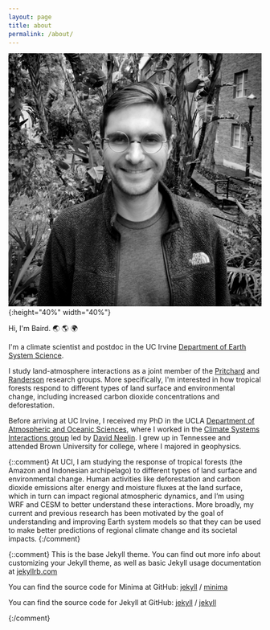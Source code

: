 ```yaml
---
layout: page
title: about
permalink: /about/
---
```


![photo](./website_photo_bw.jpg){:height="40%" width="40%"}

Hi, I'm Baird.  :earth_asia: :earth_americas: :earth_africa:

I'm a climate scientist and postdoc in the UC Irvine [Department of Earth System Science](https://www.ess.uci.edu/).

I study land-atmosphere interactions as a joint member of the [Pritchard](http://sites.uci.edu/pritchard/) and [Randerson](http://sites.uci.edu/randersonlab/) research groups.  More specifically, I'm interested in how tropical forests respond to different types of land surface and environmental change, including increased carbon dioxide concentrations and deforestation.

Before arriving at UC Irvine, I received my PhD in the UCLA [Department of Atmospheric and Oceanic Sciences](https://www.atmos.ucla.edu/), where I worked in the [Climate Systems Interactions group](http://research.atmos.ucla.edu/csi//) led by [David Neelin](http://people.atmos.ucla.edu/neelin/).  I grew up in Tennessee and attended Brown University for college, where I majored in geophysics.

{::comment}
At UCI, I am studying the response of tropical forests (the Amazon and Indonesian archipelago) to different types of land surface and environmental change. Human activities like deforestation and carbon dioxide emissions alter energy and moisture fluxes at the land surface, which in turn can impact regional atmospheric dynamics, and I’m using WRF and CESM to better understand these interactions. More broadly, my current and previous research has been motivated by the goal of understanding and improving Earth system models so that they can be used to make better predictions of regional climate change and its societal impacts.
{:/comment}

{::comment}
This is the base Jekyll theme. You can find out more info about customizing your Jekyll theme, as well as basic Jekyll usage documentation at [jekyllrb.com](https://jekyllrb.com/)

You can find the source code for Minima at GitHub:
[jekyll][jekyll-organization] /
[minima](https://github.com/jekyll/minima)

You can find the source code for Jekyll at GitHub:
[jekyll][jekyll-organization] /
[jekyll](https://github.com/jekyll/jekyll)

[jekyll-organization]: https://github.com/jekyll
{:/comment}